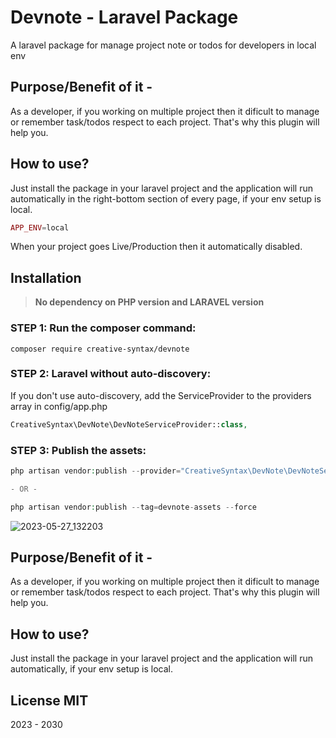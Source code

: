 # Devnote - Laravel Package
A laravel package for manage project note or todos for developers in local env

## Purpose/Benefit of it - 
As a developer, if you working on multiple project then it dificult to manage or remember task/todos 
respect to each project. That's why this plugin will help you.

## How to use?
Just install the package in your laravel project and the application will
run automatically in the right-bottom section of every page, if your env setup is local.

```php
APP_ENV=local
```
When your project goes Live/Production then it automatically disabled.

## Installation

> **No dependency on PHP version and LARAVEL version**

### STEP 1: Run the composer command:

```shell
composer require creative-syntax/devnote
```

### STEP 2: Laravel without auto-discovery:

If you don't use auto-discovery, add the ServiceProvider to the providers array in config/app.php

```php
CreativeSyntax\DevNote\DevNoteServiceProvider::class,
```

### STEP 3: Publish the assets:

```php
php artisan vendor:publish --provider="CreativeSyntax\DevNote\DevNoteServiceProvider" --force

- OR - 

php artisan vendor:publish --tag=devnote-assets --force
```
![2023-05-27_132203](https://github.com/dev-arindam-roy/devnote-laravel-package/assets/24665327/e124c732-6916-46ad-a79d-eedbd94a5639)

## Purpose/Benefit of it - 
As a developer, if you working on multiple project then it dificult to manage or remember task/todos 
respect to each project. That's why this plugin will help you.

## How to use?
Just install the package in your laravel project and the application will
run automatically, if your env setup is local.

## License MIT
2023 - 2030
